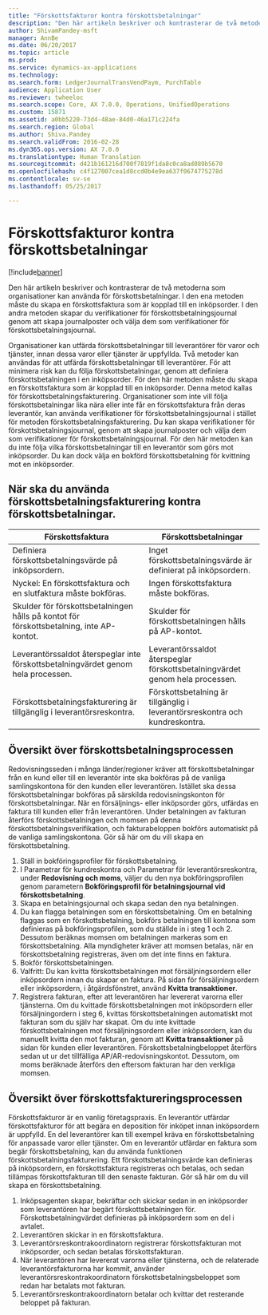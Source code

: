 ```yaml
---
title: "Förskottsfakturor kontra förskottsbetalningar"
description: "Den här artikeln beskriver och kontrasterar de två metoderna som organisationer kan använda för förskottsbetalningar. I den ena metoden måste du skapa en förskottsfaktura som är kopplad till en inköpsorder. I den andra metoden skapar du verifikationer för förskottsbetalningsjournal genom att skapa journalposter och välja dem som verifikationer för förskottsbetalningsjournal."
author: ShivamPandey-msft
manager: AnnBe
ms.date: 06/20/2017
ms.topic: article
ms.prod: 
ms.service: dynamics-ax-applications
ms.technology: 
ms.search.form: LedgerJournalTransVendPaym, PurchTable
audience: Application User
ms.reviewer: twheeloc
ms.search.scope: Core, AX 7.0.0, Operations, UnifiedOperations
ms.custom: 15871
ms.assetid: a0bb5220-73d4-48ae-84d0-46a171c224fa
ms.search.region: Global
ms.author: Shiva.Pandey
ms.search.validFrom: 2016-02-28
ms.dyn365.ops.version: AX 7.0.0
ms.translationtype: Human Translation
ms.sourcegitcommit: d421b161216d700f7819f1da8c0ca8ad089b5670
ms.openlocfilehash: c4f127007cea1d8ccd0b4e9ea637f0674775278d
ms.contentlocale: sv-se
ms.lasthandoff: 05/25/2017

---
```


# <a name="prepayment-invoices-vs-prepayments"></a>Förskottsfakturor kontra förskottsbetalningar

[!include[banner](../includes/banner.md)]


Den här artikeln beskriver och kontrasterar de två metoderna som organisationer kan använda för förskottsbetalningar. I den ena metoden måste du skapa en förskottsfaktura som är kopplad till en inköpsorder. I den andra metoden skapar du verifikationer för förskottsbetalningsjournal genom att skapa journalposter och välja dem som verifikationer för förskottsbetalningsjournal.

Organisationer kan utfärda förskottsbetalningar till leverantörer för varor och tjänster, innan dessa varor eller tjänster är uppfyllda. Två metoder kan användas för att utfärda förskottsbetalningar till leverantörer. För att minimera risk kan du följa förskottsbetalningar, genom att definiera förskottsbetalningen i en inköpsorder. För den här metoden måste du skapa en förskottsfaktura som är kopplad till en inköpsorder. Denna metod kallas för förskottsbetalningsfakturering. Organisationer som inte vill följa förskottsbetalningar lika nära eller inte får en förskottsfaktura från deras leverantör, kan använda verifikationer för förskottsbetalningsjournal i stället för metoden förskottsbetalningsfakturering. Du kan skapa verifikationer för förskottsbetalningsjournal, genom att skapa journalposter och välja dem som verifikationer för förskottsbetalningsjournal. För den här metoden kan du inte följa vilka förskottsbetalningar till en leverantör som görs mot inköpsorder. Du kan dock välja en bokförd förskottsbetalning för kvittning mot en inköpsorder.

## <a name="when-to-use-prepayment-invoicing-vs-prepayments"></a>När ska du använda förskottsbetalningsfakturering kontra förskottsbetalningar.
| Förskottsfaktura                                                                | Förskottsbetalningar                                                              |
|-------------------------------------------------------------------------------------|--------------------------------------------------------------------------|
| Definiera förskottsbetalningsvärde på inköpsordern.                                    | Inget förskottsbetalningsvärde är definierat på inköpsordern.                    |
| Nyckel: En förskottsfaktura och en slutfaktura måste bokföras.                       | Ingen förskottsfaktura måste bokföras.                                    |
| Skulder för förskottsbetalningen hålls på kontot för förskottsbetalning, inte AP-kontot. | Skulder för förskottsbetalningen hålls på AP-kontot.                  |
| Leverantörssaldot återspeglar inte förskottsbetalningvärdet genom hela processen.     | Leverantörssaldot återspeglar förskottsbetalningvärdet genom hela processen. |
| Förskottsbetalningsfakturering är tillgänglig i leverantörsreskontra.                         | Förskottsbetalning är tillgänglig i leverantörsreskontra och kundreskontra.    |

## <a name="overview-of-the-prepayment-process"></a>Översikt över förskottsbetalningsprocessen
Redovisningsseden i många länder/regioner kräver att förskottsbetalningar från en kund eller till en leverantör inte ska bokföras på de vanliga samlingskontona för den kunden eller leverantören. Istället ska dessa förskottsbetalningar bokföras på särskilda redovisningskonton för förskottsbetalningar. När en försäljnings- eller inköpsorder görs, utfärdas en faktura till kunden eller från leverantören. Under betalningen av fakturan återförs förskottsbetalningen och momsen på denna förskottsbetalningsverifikation, och fakturabeloppen bokförs automatiskt på de vanliga samlingskontona. Gör så här om du vill skapa en förskottsbetalning.

1.  Ställ in bokföringsprofiler för förskottsbetalning.
2.  I Parametrar för kundreskontra och Parametrar för leverantörsreskontra, under **Redovisning och moms**, väljer du den nya bokföringsprofilen genom parametern **Bokföringsprofil för betalningsjournal vid förskottsbetalning**.
3.  Skapa en betalningsjournal och skapa sedan den nya betalningen.
4.  Du kan flagga betalningen som en förskottsbetalning. Om en betalning flaggas som en förskottsbetalning, bokförs betalningen till kontona som definieras på bokföringsprofilen, som du ställde in i steg 1 och 2. Dessutom beräknas momsen om betalningen markeras som en förskottsbetalning. Alla myndigheter kräver att momsen betalas, när en förskottsbetalning registreras, även om det inte finns en faktura.
5.  Bokför förskottsbetalningen.
6.  Valfritt: Du kan kvitta förskottsbetalningen mot försäljningsordern eller inköpsordern innan du skapar en faktura. På sidan för försäljningsordern eller inköpsordern, i åtgärdsfönstret, använd **Kvitta transaktioner**.
7.  Registrera fakturan, efter att leverantören har levererat varorna eller tjänsterna. Om du kvittade förskottsbetalningen mot inköpsordern eller försäljningordern i steg 6, kvittas förskottsbetalningen automatiskt mot fakturan som du själv har skapat. Om du inte kvittade förskottsbetalningen mot försäljningsordern eller inköpsordern, kan du manuellt kvitta den mot fakturan, genom att **Kvitta transaktioner** på sidan för kunden eller leverantören. Förskottsbetalningbeloppet återförs sedan ut ur det tillfälliga AP/AR-redovisningskontot. Dessutom, om moms beräknade återförs den eftersom fakturan har den verkliga momsen.

## <a name="overview-of-the-prepayment-invoicing-process"></a>Översikt över förskottsfaktureringsprocessen
Förskottsfakturor är en vanlig företagspraxis. En leverantör utfärdar förskottsfakturor för att begära en deposition för inköpet innan inköpsordern är uppfylld. En del leverantörer kan till exempel kräva en förskottsbetalning för anpassade varor eller tjänster. Om en leverantör utfärdar en faktura som begär förskottsbetalning, kan du använda funktionen förskottsbetalningsfakturering. Ett förskottsbetalningsvärde kan definieras på inköpsordern, en förskottsfaktura registreras och betalas, och sedan tillämpas förskottsfakturan till den senaste fakturan. Gör så här om du vill skapa en förskottsbetalning.

1.  Inköpsagenten skapar, bekräftar och skickar sedan in en inköpsorder som leverantören har begärt förskottsbetalningen för. Förskottsbetalningvärdet definieras på inköpsordern som en del i avtalet.
2.  Leverantören skickar in en förskottsfaktura.
3.  Leverantörsreskontrakoordinatorn registrerar förskottsfakturan mot inköpsorder, och sedan betalas förskottsfakturan.
4.  När leverantören har levererat varorna eller tjänsterna, och de relaterade leverantörsfakturorna har kommit, använder leverantörsreskontrakoordinatorn förskottsbetalningsbeloppet som redan har betalats mot fakturan.
5.  Leverantörsreskontrakoordinatorn betalar och kvittar det resterande beloppet på fakturan.





